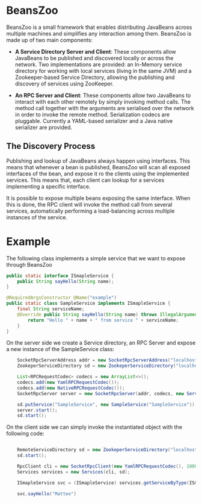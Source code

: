 
# BeansZoo

BeansZoo is a small framework that enables distributing JavaBeans across multiple
machines and simplifies any interaction among them. BeansZoo is made up of two
main components:

- **A Service Directory Server and Client**: These components allow JavaBeans to be published and
discovered locally or across the network. Two implementations are provided: an In-Memory service directory
for working with local services (living in the same JVM) and a Zookeeper-based Service Directory,
allowing the publishing and discovery of services using ZooKeeper.

- **An RPC Server and Client**: These components allow two JavaBeans to interact with each other
remotely by simply invoking method calls. The method call together with the arguments are serialised
over the network in order to invoke the remote method. Serialization codecs are pluggable. Currently
a YAML-based serializer and a Java native serializer are provided.

## The Discovery Process

Publishing and lookup of JavaBeans always happen using interfaces. This means that whenever a bean
is published, BeansZoo will scan all exposed interfaces of the bean, and expose it ro the clients
using the implemented services. This means that, each client can lookup for a services implementing
a specific interface.

It is possible to expose multiple beans exposing the same interface. When this is done, the RPC client
 will invoke the method call from several services, automatically performing a load-balancing across
 multiple instances of the service.

# Example

The following class implements a simple service that we want to expose through BeansZoo

```java
public static interface ISmapleService {
    public String sayHello(String name);
}

@RequiredArgsConstructor @Name("example")
public static class SampleService implements ISmapleService {
    final String serviceName;
    @Override public String sayHello(String name) throws IllegalArgumentException {
        return "Hello " + name + " from service " + serviceName;
    }
}
```

On the server side we create a Service directory, an RPC Server and expose a new instance
of the SampleService class:

```java
    SocketRpcServerAddress addr = new SocketRpcServerAddress("localhost", 8050);
    ZookeperServiceDirectory sd = new ZookeperServiceDirectory("localhost:2181", addr);

    List<RPCRequestCodec> codecs = new ArrayList<>();
    codecs.add(new YamlRPCRequestCodec());
    codecs.add(new NativeRPCRequestCodec());
    SocketRpcServer server = new SocketRpcServer(addr, codecs, new ServiceDirectoryRPCRequestHandler(sd));

    sd.putService("SampleService", new SampleService("SampleService"));
    server.start();
    sd.start();
```

On the client side we can simply invoke the instantiated object with the following code:

```java

    RemoteServiceDirectory sd = new ZookeperServiceDirectory("localhost:2181");
    sd.start();

    RpcClient cli = new SocketRpcClient(new YamlRPCRequestCodec(), 10000);
    Services services = new Services(cli, sd);

    ISmapleService svc = (ISmapleService) services.getServiceByType(ISmapleService.class, "example");

    svc.sayHello("Matteo")

```

